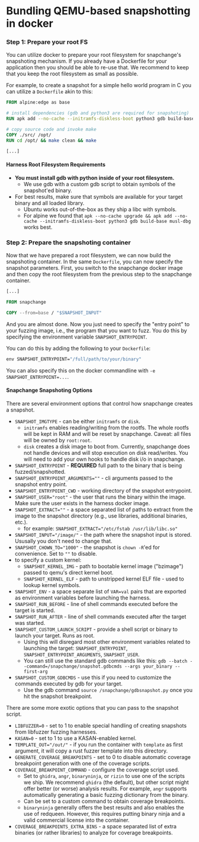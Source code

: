 # Bundling QEMU-based snapshotting in docker

### Step 1: Prepare your root FS

You can utilize docker to prepare your root filesystem for snapchange's snapshoting mechanism. If you already have a Dockerfile for your application then you should be able to re-use that.
We recommend to keep that you keep the root filesystem as small as possible.

For example, to create a snapshot for a simple hello world program in C you can utilize a `Dockerfile` akin to this:

```Dockerfile
FROM alpine:edge as base

# install dependencies (gdb and python3 are required for snapshoting)
RUN apk add --no-cache --initramfs-diskless-boot python3 gdb build-base

# copy source code and invoke make
COPY ./src/ /opt/
RUN cd /opt/ && make clean && make

[...]
```

#### Harness Root Filesystem Requirements

* **You must install gdb with python inside of your root filesystem.**
    * We use gdb with a custom gdb script to obtain symbols of the snapshot'ed binary.
* For best results, make sure that symbols are available for your target binary and all loaded library.
    * Ubuntu works out-of-the-box as they ship a libc with symbols.
    * For alpine we found that `apk --no-cache upgrade && apk add --no-cache --initramfs-diskless-boot python3 gdb build-base musl-dbg` works best.


### Step 2: Prepare the snapshoting container

Now that we have prepared a root filesystem, we can now build the snapshoting container. In the same `Dockerfile`, you can now specify the snapshot parameters.
First, you switch to the snapchange docker image and then copy the root filesystem from the previous step to the snapchange container.

```Dockerfile
[...]

FROM snapchange

COPY --from=base / "$SNAPSHOT_INPUT"
```

And you are almost done. Now you just need to specify the "entry point" to your
fuzzing image, i.e., the program that you want to fuzz. You do this by
specifying the environment variable `SNAPSHOT_ENTRYPOINT`.

You can do this by adding the following to your `Dockerfile`:

```Dockerfile
env SNAPSHOT_ENTRYPOINT="/full/path/to/your/binary"
```

You can also specify this on the docker commandline with `-e SNAPSHOT_ENTRYPOINT=...`.


#### Snapchange Snapshoting Options

There are several environment options that control how snapchange creates a snapshot.

* `SNAPSHOT_IMGTYPE` - can be either `initramfs` or `disk`.
    * `initramfs` enables reading/writing from the rootfs. The whole rootfs will be kept in RAM and will be reset by snapchange. Caveat: all files will be owned by `root:root`.
    * `disk` creates a disk image to boot from. Currently, snapchange does not handle devices and will stop execution on disk read/writes. You will need to add your own hooks to handle disk i/o in snapchange.
* `SNAPSHOT_ENTRYPOINT` - **REQUIRED** full path to the binary that is being fuzzed/snapshotted.
* `SNAPSHOT_ENTRYPOINT_ARGUMENTS=""` - cli arguments passed to the snapshot entry point.
* `SNAPSHOT_ENTRYPOINT_CWD` - working directory of the snapshot entrypoint.
* `SNAPSHOT_USER="root"` - the user that runs the binary within the image. Make sure the user exists in the harness docker image.
* `SNAPSHOT_EXTRACT=""` - a space separated list of paths to extract from the image to the snapshot directory (e.g., use libraries, additional binaries, etc.).
  * for example: `SNAPSHOT_EXTRACT="/etc/fstab /usr/lib/libc.so"`
* `SNAPSHOT_INPUT="/image/"` - the path where the snapshot input is stored. Ususally you don't need to change that.
* `SNAPSHOT_CHOWN_TO="1000"` - the snapshot is `chown -R`'ed for convenience. Set to `""` to disable.
* to specify a custom kernel:
  * `SNAPSHOT_KERNEL_IMG` - path to bootable kernel image ("bzimage") passed to qemu's direct kernel boot.
  * `SNAPSHOT_KERNEL_ELF` - path to unstripped kernel ELF file - used to lookup kernel symbols.
* `SNAPSHOT_ENV` - a space separate list of `VAR=val` pairs that are exported as environment variables before launching the harness.
* `SNAPSHOT_RUN_BEFORE` - line of shell commands executed before the target is started.
* `SNAPSHOT_RUN_AFTER` - line of shell commands executed after the target was started.
* `SNAPSHOT_CUSTOM_LAUNCH_SCRIPT` - provide a shell script or binary to launch your target. Runs as root.
    * Using this will disregard most other environment variables related to launching the target: `SNAPSHOT_ENTRYPOINT`, `SNAPSHOT_ENTRYPOINT_ARGUMENTS`, `SNAPSHOT_USER`.
    * You can still use the standard gdb commands like this: `gdb --batch --command=/snapchange/snapshot.gdbcmds --args your_binary --first-arg`
* `SNAPSHOT_CUSTOM_GDBCMDS` - use this if you need to customize the commands executed by gdb for your target.
    * Use the gdb command `source /snapchange/gdbsnapshot.py` once you hit the snapshot breakpoint.
 
 
There are some more exotic options that you can pass to the snapshot script.

* `LIBFUZZER=0` - set to 1 to enable special handling of creating snapshots from libfuzzer fuzzing harnesses.
* `KASAN=0` - set to 1 to use a KASAN-enabled kernel.
* `TEMPLATE_OUT="/out/"` - if you run the container with `template` as first argument, it will copy a rust fuzzer template into this directory.
* `GENERATE_COVERAGE_BREAKPOINTS` - set to 0 to disable automatic coverage breakpoint generation with one of the coverage scripts.
* `COVERAGE_BREAKPOINT_COMMAND` - configure the coverage script used.
    * Set to `ghidra`, `angr`, `binaryninja`, or `rizin` to use one of the scripts we ship. We recommend `ghidra` (the default), but other script might offer 
      better (or worse) analysis results. For example, `angr` supports automatically generating a basic fuzzing dictionary from the binary.
    * Can be set to a custom command to obtain coverage breakpoints.
    * `binaryninja` generally offers the best results and also enables the use of redqueen. However, this requires putting binary ninja and a valid commercial license into the container.
* `COVERAGE_BREAKPOINTS_EXTRA_BINS` - a space separated list of extra binaries (or rather libraries) to analyze for coverage breakpoints.
